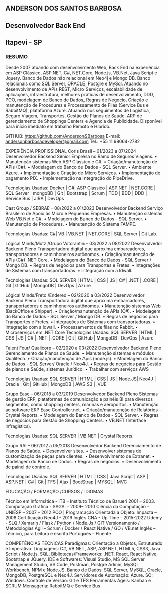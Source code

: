 ## ANDERSON DOS SANTOS BARBOSA
## Desenvolvedor Back End
## Itapevi - SP


### RESUMO
Desde 2007 atuando com desenvolvimento Web, Back End na experiência em ASP Clássico, ASP.NET, C#, NET.Core, Node.js, VB.Net, Java Script e Jquery. Banco de Dados não relacional em Neo4j e Mongo DB. Banco relacionais como SQL Server, ORACLE, Postgre e MySql. Atuando no desenvolvimento de APIs REST, Micro Serviços, escalabilidade de aplicações, infraestrutura, melhores práticas de desenvolvimento, DDD, POO, modelagem de Banco de Dados, Regras de Negocio, Criação e manutenção de Procedures e Processamento de Filas (Service Bus e RabbitMQ), plataforma Azure.  Atuando nos seguimentos de Logística, Seguro Viagem, Transportes, Gestão de Planos de Saúde. ARP de gerenciamento de Shoppings Centers e Agencia de Publicidade. Disponível para início imediato em trabalho Remoto e Hibrido.

GITHUB: https://github.com/AndersonSBarbosa
E-mail: andersonbarbosadeveloper@gmail.com
Tel.: +55 11 98064-2782

EXPERIÊNCIA PROFISSIONAL
Coris Brasil – 01/2023 a 07/2024 
Desenvolvedor Backend Sênior
Empresa no Ramo de Seguros Viagens.
• Manutenção sistemas Web ASP Clássico e C#. 
• Criação/manutenção de APIs (C#). 
• Modelagem do Banco de Dados - SQL Server. 
• Ambiente Azure. 
• Implementação e Criação de Micro Serviços. 
• Implementação de pagamento PIX. 
• Implementação na integração do PipeDrive.

Tecnologias Usadas: Docker | C#| ASP Classico | ASP.NET | NET.CORE | SQL Server | mongoBD | Git | Bootstrap | Scrum | TDD  | BDD | DDD | Service Bus | JIRA | DevOps

Cast Group / SEBRAE – 08/2022 a 01/2023
Desenvolvedor Backend
Serviço Brasileiro de Apoio às Micro e Pequenas Empresas.
• Manutenção sistemas Web VB.Net e C#.
• Modelagem do Banco de Dados - SQL Server.
• Manutenção de Procedures.
• Manutenção do Sistema FAMPE.

Tecnologias Usadas: C#| VB | VB.NET | NET.CORE | SQL Server | Git Lab.

Lógical Minds/Motz /Grupo Votorantin – 03/2022 a 08/2022
Desenvolvedor Backend Pleno
Transportadora digital que aproxima embarcadores, transportadores e caminhoneiros autônomos.
• Criação/manutenção de APIs (C#) .NET Core. 
• Modelagem do Banco de Dados - SQL Server / Mongo DB. 
• Regras de negócios para Transportes e Fretes. 
• Integrações de Sistemas com transportadoras. 
• Integração com a Idwall.

Tecnologias Usadas: SQL SERVER | HTML | CSS | JS | C# | .NET | .CORE | Git | GitHub | MongoDB | DevOps | Azure

Lógical Minds/Freto /Endered – 02/2020 a 03/2022
Desenvolvedor Backend Pleno
Transportadora digital que aproxima embarcadores, transportadores e caminhoneiros autônomos.
• Manutenção sistemas Web (BackOffice e Shipper). 
• Criação/manutenção de APIs (C#). 
• Modelagem do Banco de Dados - SQL Server / Mongo DB. 
• Regras de negócios para Transportes e Fretes. 
• Integrações de Sistemas com transportadoras. 
• Integração com a Idwall. 
• Processamentos de filas no Rabbit. 
• Microserviços em .NET Core
Tecnologias Usadas: SQL SERVER | HTML | CSS | JS | C# | .NET | .CORE | Git | GitHub | MongoDB | DevOps | Azure

Talent Four/ Qualicorp – 02/2020 a 03/2022
Desenvolvedor Backend Pleno
Gerenciamento de Planos de Saúde.
• Manutenção sistemas e módulos Qualitech. 
• Criação/manutenção de Apis (node.js). 
• Modelagem do Banco de Dados - SQL Server/ Oracle / Neo4J. 
• Regras de negócios para Gestão de planos e Saúde, sistemas Jurídico. 
• Trabalhar com serviços AWS

Tecnologias Usadas: SQL SERVER | HTML | CSS | JS | Node.JS| Neo4J | Oracle | Git | GitHub | MongoDB | AWS S3 | .VUE

Grupo Ease – 06/2018 a 03/2019
Desenvolvedor Backend Pleno
Sistemas de gestão ERP, plataformas de comunicação e painéis BI para diversos segmentos, como shopping centers, marinas e aeroportos.
• Manutenção ao software ERP Ease Controller.net.
• Criação/manutenção de Relatórios - Crystal Reports.
• Modelagem do Banco de Dados - SQL Server. 
• Regras de negócios para Gestão de Shopping Centers. 
• VB.NET (Interface Infragistics).

Tecnologias Usadas: SQL SERVER | VB.NET | Crystal Reports.

Grupo RAI – 06/2012 a 05/2018
Desenvolvedor Backend
Gerenciamento de Planos de Saúde.
• Desenvolver sites.
• Desenvolver sistemas de customização de peças para clientes.
• Desenvolvimento de Extranet.
• Modelagem do Banco de Dados.
• Regras de negócios.
• Desenvolvimento de painel de controle. 

Tecnologias Usadas: SQL SERVER | HTML | CSS | Java Script | ASP | ASP.NET | C# | Git | TFS | Ajax | BootStrap | MYSQL | MVC
	





EDUCAÇÃO / FORMAÇÃO /CURSOS /  IDIOMAS

Técnico em Informática - ITB – Instituto Técnico de Barueri 2001 – 2003.
Computação Gráfica - SAGA. - 2009– 2010
Ciência da Computação – UNIESP – 2007 – 2012
POO | Programação Orientada a Objeto: Impacta – 2008
Certificação Neo4J - 2019
Inglês CNA - Up Time - 2015-2022
Udemy - SLQ / Xamarin / Flask / Python / Node.Js / GIT  Versionamento / Metodologias Ágil – Scrum / Docker / React Native / GO / VB.net
Inglês – Técnico, para Leitura e escrita
Português – Fluente

COMPETÊNCIAS TÉCNICAS
Paradigmas: Orientação a Objetos, Estruturado e Imperativo.
Linguagens: C#, VB.NET, ASP, ASP.NET, HTML5, CSS3, Java Script / Node.js, SQL.
Bibliotecas/Frameworks: .NET, React, React Native, Bootstrap e JQuery.
IDE e Softwares: Visual Studio, MS SQL Server Management Studio, VS Code, Postman, Postgre Admin, MySQL Workbench, NPM e Node.JS.
Banco de Dados: SQL Server, MySQL, Oracle, MongoDB, PostgreSQL e Neo4J.
Servidores de Automação: Azure.
SO: Windows.
Controle de Versão: Git e TFS
Ferramentas Ágeis: Kanban e SCRUM
Mensageria: RabbitMQ e Service Bus
